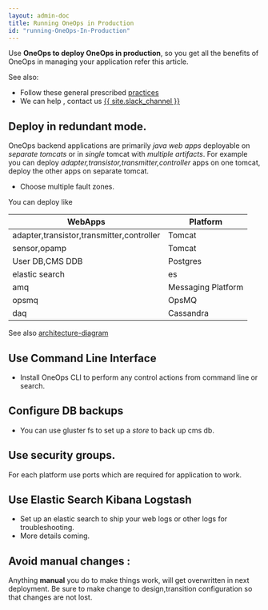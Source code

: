 ```yaml
---
layout: admin-doc
title: Running OneOps in Production
id: "running-OneOps-In-Production"
---
```

Use **OneOps to deploy OneOps in production**, so you get all the benefits of OneOps in managing your application refer this article.


See also:

  * Follow these general prescribed <a href="/documentation/user/best-practices/index.html">practices</a>
  * We can help , contact us <span class="button icon-slack"><a href="{{ site.slack_url }}" target="_blank">{{ site.slack_channel }}</a></span>
  

## Deploy in redundant mode.

OneOps backend applications are primarily *java web apps* deployable on *separate tomcats* or in *single* tomcat with *multiple artifacts*. For example you can deploy *adapter,transistor,transmitter,controller* apps on one tomcat, deploy the other apps on separate tomcat.

* Choose multiple fault zones.

You can deploy like

| WebApps|Platform|
|--------|---------|
|adapter,transistor,transmitter,controller| Tomcat
|sensor,opamp|Tomcat|
|User DB,CMS DDB |Postgres |
|elastic search | es |
|amq| Messaging Platform |
|opsmq|OpsMQ|
|daq|Cassandra|

See also <a href="/documentation/admin/key-concepts/index.html">architecture-diagram</a>


## Use Command Line Interface
* Install OneOps CLI to perform any control actions from command line or search.

## Configure DB backups
* You can use gluster fs to set up a *store* to back up cms db.


## Use security groups.
For each platform use ports which are required for application to work.

## Use Elastic Search Kibana Logstash

* Set up an elastic search to ship your web logs or other logs for troubleshooting.
* More details coming.

## Avoid manual changes :
Anything **manual**  you do to make things work, will get overwritten in next deployment. Be sure to make change to design,transition configuration so that changes are not lost.
